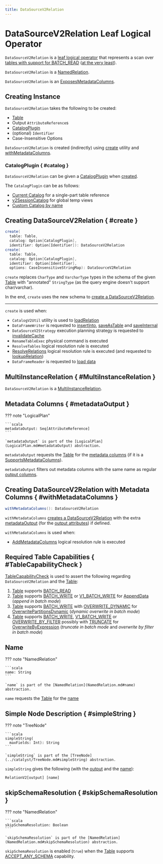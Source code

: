 ```yaml
---
title: DataSourceV2Relation
---
```


# DataSourceV2Relation Leaf Logical Operator

`DataSourceV2Relation` is a [leaf logical operator](LeafNode.md) that represents a scan over [tables with support for BATCH_READ](#TableCapabilityCheck) ([at the very least](#TableCapabilityCheck)).

`DataSourceV2Relation` is a [NamedRelation](NamedRelation.md).

`DataSourceV2Relation` is an [ExposesMetadataColumns](ExposesMetadataColumns.md).

## Creating Instance

`DataSourceV2Relation` takes the following to be created:

* <span id="table"> [Table](../connector/Table.md)
* <span id="output"> Output `AttributeReference`s
* [CatalogPlugin](#catalog)
* <span id="identifier"> (optional) `Identifier`
* <span id="options"> Case-Insensitive Options

`DataSourceV2Relation` is created (indirectly) using [create](#create) utility and [withMetadataColumns](#withMetadataColumns).

### CatalogPlugin { #catalog }

`DataSourceV2Relation` can be given a [CatalogPlugin](../connector/catalog/CatalogPlugin.md) when [created](#creating-instance).

The `CatalogPlugin` can be as follows:

* [Current Catalog](../connector/catalog/CatalogManager.md#currentCatalog) for a single-part table reference
* [v2SessionCatalog](../connector/catalog/CatalogManager.md#v2SessionCatalog) for global temp views
* [Custom Catalog by name](../connector/catalog/CatalogManager.md#catalog)

## Creating DataSourceV2Relation { #create }

```scala
create(
  table: Table,
  catalog: Option[CatalogPlugin],
  identifier: Option[Identifier]): DataSourceV2Relation
create(
  table: Table,
  catalog: Option[CatalogPlugin],
  identifier: Option[Identifier],
  options: CaseInsensitiveStringMap): DataSourceV2Relation
```

`create` replaces `CharType` and `VarcharType` types in the schema of the given [Table](../connector/Table.md) with "annotated" `StringType` (as the query engine doesn't support char/varchar).

In the end, `create` uses the new schema to [create a DataSourceV2Relation](#creating-instance).

---

`create` is used when:

* `CatalogV2Util` utility is used to [loadRelation](../connector/catalog/CatalogV2Util.md#loadRelation)
* `DataFrameWriter` is requested to [insertInto](../DataFrameWriter.md#insertInto), [saveAsTable](../DataFrameWriter.md#saveAsTable) and [saveInternal](../DataFrameWriter.md#saveInternal)
* `DataSourceV2Strategy` execution planning strategy is requested to [invalidateCache](../execution-planning-strategies/DataSourceV2Strategy.md#invalidateCache)
* `RenameTableExec` physical command is executed
* `ResolveTables` logical resolution rule is executed
* [ResolveRelations](../logical-analysis-rules/ResolveRelations.md) logical resolution rule is executed (and requested to [lookupRelation](../logical-analysis-rules/ResolveRelations.md#lookupRelation))
* `DataFrameReader` is requested to [load data](../DataFrameReader.md#load)

## MultiInstanceRelation { #MultiInstanceRelation }

`DataSourceV2Relation` is a [MultiInstanceRelation](MultiInstanceRelation.md).

## Metadata Columns { #metadataOutput }

??? note "LogicalPlan"

    ```scala
    metadataOutput: Seq[AttributeReference]
    ```

    `metadataOutput` is part of the [LogicalPlan](LogicalPlan.md#metadataOutput) abstraction.

`metadataOutput` requests the [Table](#table) for the [metadata columns](../connector/SupportsMetadataColumns.md#metadataColumns) (if it is a [SupportsMetadataColumns](../connector/SupportsMetadataColumns.md)).

`metadataOutput` filters out metadata columns with the same name as regular [output columns](../catalyst/QueryPlan.md#output).

## Creating DataSourceV2Relation with Metadata Columns { #withMetadataColumns }

```scala
withMetadataColumns(): DataSourceV2Relation
```

`withMetadataColumns` [creates a DataSourceV2Relation](#creating-instance) with the extra [metadataOutput](#metadataOutput) (for the [output attributes](#output)) if defined.

`withMetadataColumns` is used when:

* [AddMetadataColumns](../logical-analysis-rules/AddMetadataColumns.md) logical resolution rule is executed

## Required Table Capabilities { #TableCapabilityCheck }

[TableCapabilityCheck](../logical-analysis-rules/TableCapabilityCheck.md) is used to assert the following regarding `DataSourceV2Relation` and the [Table](#table):

1. [Table](#table) supports [BATCH_READ](../connector/TableCapability.md#BATCH_READ)
1. [Table](#table) supports [BATCH_WRITE](../connector/TableCapability.md#BATCH_WRITE) or [V1_BATCH_WRITE](../connector/TableCapability.md#V1_BATCH_WRITE) for [AppendData](AppendData.md) (_append in batch mode_)
1. [Table](#table) supports [BATCH_WRITE](../connector/TableCapability.md#BATCH_WRITE) with [OVERWRITE_DYNAMIC](../connector/TableCapability.md#OVERWRITE_DYNAMIC) for [OverwritePartitionsDynamic](OverwritePartitionsDynamic.md) (_dynamic overwrite in batch mode_)
1. [Table](#table) supports [BATCH_WRITE](../connector/TableCapability.md#BATCH_WRITE), [V1_BATCH_WRITE](../connector/TableCapability.md#V1_BATCH_WRITE) or [OVERWRITE_BY_FILTER](../connector/TableCapability.md#OVERWRITE_BY_FILTER) possibly with [TRUNCATE](../connector/TableCapability.md#TRUNCATE) for [OverwriteByExpression](OverwriteByExpression.md) (_truncate in batch mode_ and _overwrite by filter in batch mode_)

## Name

??? note "NamedRelation"

    ```scala
    name: String
    ```

    `name` is part of the [NamedRelation](NamedRelation.md#name) abstraction.

`name` requests the [Table](#table) for the [name](../connector/Table.md#name)

## Simple Node Description { #simpleString }

??? note "TreeNode"

    ```scala
    simpleString(
      maxFields: Int): String
    ```

    `simpleString` is part of the [TreeNode](../catalyst/TreeNode.md#simpleString) abstraction.

`simpleString` gives the following (with the [output](#output) and the [name](#name)):

```text
RelationV2[output] [name]
```

## skipSchemaResolution { #skipSchemaResolution }

??? note "NamedRelation"

    ```scala
    skipSchemaResolution: Boolean
    ```

    `skipSchemaResolution` is part of the [NamedRelation](NamedRelation.md#skipSchemaResolution) abstraction.

`skipSchemaResolution` is enabled (`true`) when the [Table](#table) supports [ACCEPT_ANY_SCHEMA](../connector/TableCapability.md#ACCEPT_ANY_SCHEMA) capability.

